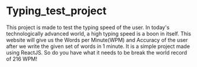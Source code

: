 # Typing_test_project
This project is made to test the typing speed of the user. In today's technologically advanced world, a high typing speed is a boon in itself. 
This website will give us the Words per Minute(WPM) and Accuracy of the user after we write the given set of words in 1 minute. 
It is a simple project made using ReactJS. So do you have what it needs to be break the world record of 216 WPM!
